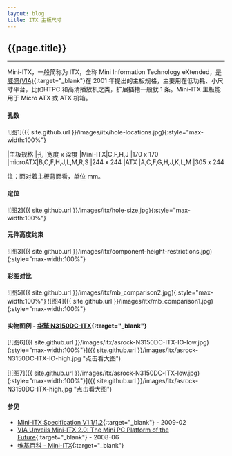 ```yaml
---
layout: blog
title: ITX 主板尺寸
---
```


## {{page.title}}

---------------
Mini-ITX，一般简称为 ITX，全称 Mini Information Technology eXtended，是[威盛(VIA)]{:target="_blank"}在 2001 年提出的主板规格，主要用在低功耗、小尺寸平台，比如HTPC 和高清播放机之类，扩展插槽一般就 1 条。Mini-ITX 主板能用于 Micro ATX 或 ATX 机箱。

#### 孔数
![图1]({{ site.github.url }}/images/itx/hole-locations.jpg){:style="max-width:100%"}

|主板规格 |孔 |宽度 x 深度
|Mini-ITX|C,F,H,J           |170 x 170
|microATX|B,C,F,H,J,L,M,R,S |244 x 244
|ATX     |A,C,F,G,H,J,K,L,M |305 x 244

注：面对着主板背面看，单位 mm。

#### 定位
![图2]({{ site.github.url }}/images/itx/hole-size.jpg){:style="max-width:100%"}

#### 元件高度约束
![图3]({{ site.github.url }}/images/itx/component-height-restrictions.jpg){:style="max-width:100%"}

#### 彩图对比
![图5]({{ site.github.url }}/images/itx/mb_comparison2.jpg){:style="max-width:100%"}
![图4]({{ site.github.url }}/images/itx/mb_comparison1.jpg){:style="max-width:100%"}

#### 实物图例 - [华擎 N3150DC-ITX]{:target="_blank"}
[![图6]({{ site.github.url }}/images/itx/asrock-N3150DC-ITX-IO-low.jpg){:style="max-width:100%"}]({{ site.github.url }}/images/itx/asrock-N3150DC-ITX-IO-high.jpg "点击看大图")

[![图7]({{ site.github.url }}/images/itx/asrock-N3150DC-ITX-low.jpg){:style="max-width:100%"}]({{ site.github.url }}/images/itx/asrock-N3150DC-ITX-high.jpg "点击看大图")

#### 参见
- [Mini-ITX Specification V1.1/1.2]{:target="_blank"} - 2009-02
- [VIA Unveils Mini-ITX 2.0: The Mini PC Platform of the Future]{:target="_blank"} - 2008-06
- [维基百科 - Mini-ITX]{:target="_blank"}


[Mini-ITX Specification V1.1/1.2]: http://www.formfactors.org/developer%5Cspecs%5Cmini_itx_spec_V1_1.pdf
[威盛(VIA)]: http://www.viatech.com
[VIA Unveils Mini-ITX 2.0: The Mini PC Platform of the Future]: http://www.viatech.com/en/2008/06/via-unveils-mini-itx-2-0-the-mini-pc-platform-of-the-future/
[维基百科 - Mini-ITX]: https://zh.wikipedia.org/wiki/Mini-ITX
[华擎 N3150DC-ITX]: http://www.asrock.com/mb/Intel/N3150DC-ITX
